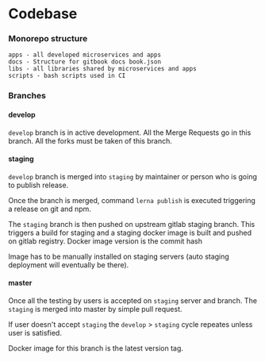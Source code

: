 # Codebase

### Monorepo structure

```
apps - all developed microservices and apps
docs - Structure for gitbook docs book.json
libs - all libraries shared by microservices and apps
scripts - bash scripts used in CI
```

### Branches

#### develop

`develop` branch is in active development. All the Merge Requests go in this branch. All the forks must be taken of this branch.

#### staging

`develop` branch is merged into `staging` by maintainer or person who is going to publish release.

Once the branch is merged, command `lerna publish` is executed triggering a release on git and npm.

The `staging` branch is then pushed on upstream gitlab staging branch. This triggers a build for staging and a staging docker image is built and pushed on gitlab registry. Docker image version is the commit hash

Image has to be manually installed on staging servers (auto staging deployment will eventually be there).

#### master

Once all the testing by users is accepted on `staging` server and branch. The `staging` is merged into master by simple pull request.

If user doesn't accept `staging` the `develop` > `staging` cycle repeates unless user is satisfied.

Docker image for this branch is the latest version tag.
